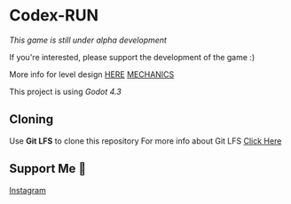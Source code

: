 # Codex-RUN

*This game is still under alpha development*

If you're interested, please support the development of the game :)

More info for level design [HERE][level_design_doc]
[MECHANICS][mechanic_doc]

This project is using *Godot 4.3*

## Cloning

Use **Git LFS** to clone this repository
For more info about Git LFS [Click Here][lfs_link]

## Support Me 💟
[Instagram][ig_link]

[level_design_doc]: LEVEL_DESIGN_DOC.md
[mechanic_doc]: MECHANICS.md
[ig_link]: https://www.instagram.com/reymo_je_xefron/
[lfs_link]: https://git-lfs.com/
